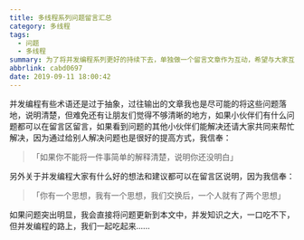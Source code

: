 ```yaml
---
title: 多线程系列问题留言汇总
category: 多线程
tags:
  - 问题
  - 多线程
summary: 为了将并发编程系列更好的持续下去，单独做一个留言文章作为互动，希望与大家互动持续输出更高质量的文章
abbrlink: cabd0697
date: 2019-09-11 18:00:42
---
```

并发编程有些术语还是过于抽象，过往输出的文章我也是尽可能的将这些问题落地，说明清楚，但难免还有让朋友们觉得不够清晰的地方，如果小伙伴们有什么问题都可以在留言区留言，如果看到问题的其他小伙伴们能解决还请大家共同来帮忙解决，因为通过给别人解决问题也是很好的提高方式，我信奉：
> 「如果你不能将一件事简单的解释清楚，说明你还没明白」

另外关于并发编程大家有什么好的想法和建议都可以在留言区说明，因为我信奉：
> 「你有一个思想，我有一个思想，我们交换后，一个人就有了两个思想」

如果问题突出明显，我会直接将问题更新到本文中，并发知识之大，一口吃不下，但并发编程的路上，我们一起吃起来......
